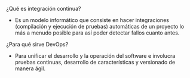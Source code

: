 ¿Qué es integración continua?
- Es un modelo informático que consiste en hacer integraciones (compilación y ejecución de pruebas) automáticas de un proyecto lo más a menudo posible para así poder detectar fallos cuanto antes.

¿Para qué sirve DevOps?
- Para unificar el desarrollo y la operación del software e involucra pruebas continuas, desarrollo de características y versionado de manera ágil.